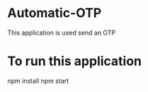# Automatic-OTP
This application is used send an OTP


# To run this application 
npm install 
npm start
